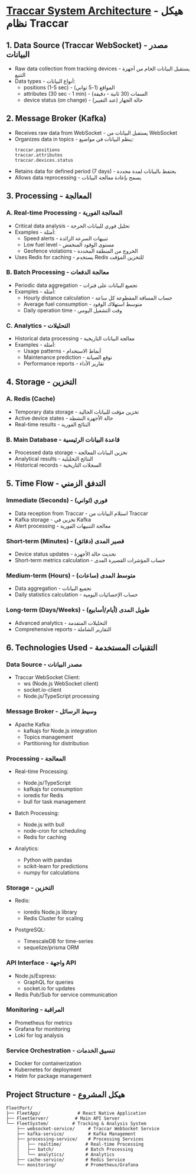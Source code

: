 # [Traccar System Architecture](https://esarts.atlassian.net/wiki/spaces/Raretrons/pages/83066881/System+Arch) - هيكل نظام Traccar

## 1. Data Source (Traccar WebSocket) - مصدر البيانات
* Raw data collection from tracking devices - يستقبل البيانات الخام من أجهزة التتبع
* Data types - أنواع البيانات:
  * positions (1-5 sec) - المواقع (1-5 ثواني)
  * attributes (30 sec - 1 min) - السمات (30 ثانية - دقيقة)
  * device status (on change) - حالة الجهاز (عند التغيير)

## 2. Message Broker (Kafka)
* Receives raw data from WebSocket - يستقبل البيانات من WebSocket
* Organizes data in topics - ينظم البيانات في مواضيع:
  ```
  traccar.positions
  traccar.attributes
  traccar.devices.status
  ```
* Retains data for defined period (7 days) - يحتفظ بالبيانات لمدة محددة
* Allows data reprocessing - يسمح بإعادة معالجة البيانات

## 3. Processing - المعالجة

### A. Real-time Processing - المعالجة الفورية
* Critical data analysis - تحليل فوري للبيانات الحرجة
* Examples - أمثلة:
  * Speed alerts - تنبيهات السرعة الزائدة
  * Low fuel level - مستوى الوقود المنخفض
  * Geofence violations - الخروج من المنطقة المحددة
* Uses Redis for caching - يستخدم Redis للتخزين المؤقت

### B. Batch Processing - معالجة الدفعات
* Periodic data aggregation - تجميع البيانات على فترات
* Examples - أمثلة:
  * Hourly distance calculation - حساب المسافة المقطوعة كل ساعة
  * Average fuel consumption - متوسط استهلاك الوقود
  * Daily operation time - وقت التشغيل اليومي

### C. Analytics - التحليلات
* Historical data processing - معالجة البيانات التاريخية
* Examples - أمثلة:
  * Usage patterns - أنماط الاستخدام
  * Maintenance prediction - توقع الصيانة
  * Performance reports - تقارير الأداء

## 4. Storage - التخزين

### A. Redis (Cache)
* Temporary data storage - تخزين مؤقت للبيانات الحالية
* Active device states - حالة الأجهزة النشطة
* Real-time results - النتائج الفورية

### B. Main Database - قاعدة البيانات الرئيسية
* Processed data storage - تخزين البيانات المعالجة
* Analytical results - النتائج التحليلية
* Historical records - السجلات التاريخية

## 5. Time Flow - التدفق الزمني

### Immediate (Seconds) - فوري (ثواني)
* Data reception from Traccar - استلام البيانات من Traccar
* Kafka storage - تخزين في Kafka
* Alert processing - معالجة التنبيهات الفورية

### Short-term (Minutes) - قصير المدى (دقائق)
* Device status updates - تحديث حالة الأجهزة
* Short-term metrics calculation - حساب المؤشرات القصيرة المدى

### Medium-term (Hours) - متوسط المدى (ساعات)
* Data aggregation - تجميع البيانات
* Daily statistics calculation - حساب الإحصائيات اليومية

### Long-term (Days/Weeks) - طويل المدى (أيام/أسابيع)
* Advanced analytics - التحليلات المتقدمة
* Comprehensive reports - التقارير الشاملة

## 6. Technologies Used - التقنيات المستخدمة

### Data Source - مصدر البيانات
* Traccar WebSocket Client:
  * ws (Node.js WebSocket client)
  * socket.io-client
  * Node.js/TypeScript processing

### Message Broker - وسيط الرسائل
* Apache Kafka:
  * kafkajs for Node.js integration
  * Topics management
  * Partitioning for distribution

### Processing - المعالجة
* Real-time Processing:
  * Node.js/TypeScript
  * kafkajs for consumption
  * ioredis for Redis
  * bull for task management

* Batch Processing:
  * Node.js with bull
  * node-cron for scheduling
  * Redis for caching

* Analytics:
  * Python with pandas
  * scikit-learn for predictions
  * numpy for calculations

### Storage - التخزين
* Redis:
  * ioredis Node.js library
  * Redis Cluster for scaling

* PostgreSQL:
  * TimescaleDB for time-series
  * sequelize/prisma ORM

### API Interface - واجهة API
* Node.js/Express:
  * GraphQL for queries
  * socket.io for updates
* Redis Pub/Sub for service communication

### Monitoring - المراقبة
* Prometheus for metrics
* Grafana for monitoring
* Loki for log analysis

### Service Orchestration - تنسيق الخدمات
* Docker for containerization
* Kubernetes for deployment
* Helm for package management

## Project Structure - هيكل المشروع

```
FleetPort/
├── FleetApp/              # React Native Application
├── FleetServer/          # Main API Server
└── FleetSystem/         # Tracking & Analysis System
    ├── websocket-service/     # Traccar WebSocket Service
    ├── kafka-service/         # Kafka Management
    ├── processing-service/    # Processing Services
    │   ├── realtime/         # Real-time Processing
    │   ├── batch/            # Batch Processing
    │   └── analytics/        # Analytics
    ├── cache-service/        # Redis Service
    └── monitoring/           # Prometheus/Grafana